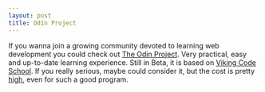 ```yaml
---
layout: post
title: Odin Project
---
```


If you wanna join a growing community devoted to learning web development you could check out [The Odin Project](http://www.theodinproject.com/). Very practical, easy and up-to-date learning experience. Still in Beta, it is based on [Viking Code School](http://www.vikingcodeschool.com/). If you really serious, maybe could consider it, but the cost is pretty [high](http://www.vikingcodeschool.com/apply), even for such a good program.

